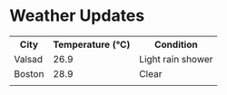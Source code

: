 # Weather Updates

<!-- WEATHER-UPDATE-START -->
<table><tr><th>City</th><th>Temperature (°C)</th><th>Condition</th></tr><tr><td>Valsad</td><td>26.9</td><td>Light rain shower</td></tr><tr><td>Boston</td><td>28.9</td><td>Clear</td></tr><tr><td></td><td></td><td></td></tr></table>
<!-- WEATHER-UPDATE-END -->
